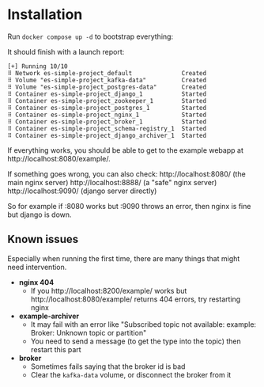 # Installation

Run `docker compose up -d` to bootstrap everything:

It should finish with a launch report:

    [+] Running 10/10
    ⠿ Network es-simple-project_default              Created
    ⠿ Volume "es-simple-project_kafka-data"          Created
    ⠿ Volume "es-simple-project_postgres-data"       Created
    ⠿ Container es-simple-project_django_1           Started
    ⠿ Container es-simple-project_zookeeper_1        Started
    ⠿ Container es-simple-project_postgres_1         Started
    ⠿ Container es-simple-project_nginx_1            Started
    ⠿ Container es-simple-project_broker_1           Started
    ⠿ Container es-simple-project_schema-registry_1  Started
    ⠿ Container es-simple-project_django_archiver_1  Started

If everything works, you should be able to get to the example webapp at http://localhost:8080/example/.

If something goes wrong, you can also check:
http://localhost:8080/ (the main nginx server)
http://localhost:8888/ (a "safe" nginx server)
http://localhost:9090/ (django server directly)

So for example if :8080 works but :9090 throws an error, then nginx is fine but django is down.

## Known issues

Especially when running the first time, there are many things that might need intervention.

- **nginx 404**
  - If you http://localhost:8200/example/ works but http://localhost:8080/example/ returns 404 errors, try restarting nginx
- **example-archiver**
  - It may fail with an error like "Subscribed topic not available: example: Broker: Unknown topic or partition"
  - You need to send a message (to get the type into the topic) then restart this part
- **broker**
  - Sometimes fails saying that the broker id is bad
  - Clear the `kafka-data` volume, or disconnect the broker from it

